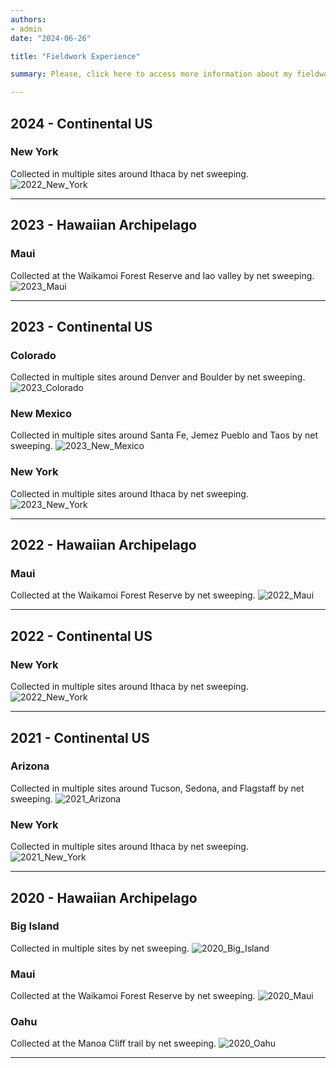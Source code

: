 ```yaml
---
authors:
- admin
date: "2024-06-26"

title: "Fieldwork Experience"

summary: Please, click here to access more information about my fieldwork experience.

---
```


## 2024 - Continental US

### New York
Collected in multiple sites around Ithaca by net sweeping.
![2022_New_York](/research/fieldwork/2024_New_York.jpg)

---

## 2023 - Hawaiian Archipelago

### Maui
Collected at the Waikamoi Forest Reserve and Iao valley by net sweeping.
![2023_Maui](/research/fieldwork/2023_Maui.jpg)

---

## 2023 - Continental US

### Colorado
Collected in multiple sites around Denver and Boulder by net sweeping.
![2023_Colorado](/research/fieldwork/2023_Colorado.jpg)

### New Mexico
Collected in multiple sites around Santa Fe, Jemez Pueblo and Taos by net sweeping.
![2023_New_Mexico](/research/fieldwork/2023_New_Mexico.jpg)

### New York
Collected in multiple sites around Ithaca by net sweeping.
![2023_New_York](/research/fieldwork/2023_New_York.jpg)

---

## 2022 - Hawaiian Archipelago

### Maui
Collected at the Waikamoi Forest Reserve by net sweeping.
![2022_Maui](/research/fieldwork/2022_Maui.jpg)

---

## 2022 - Continental US

### New York
Collected in multiple sites around Ithaca by net sweeping.
![2022_New_York](/research/fieldwork/2022_New_York.jpg)

---

## 2021 - Continental US

### Arizona
Collected in multiple sites around Tucson, Sedona, and Flagstaff by net sweeping.
![2021_Arizona](/research/fieldwork/2021_Arizona.jpg)

### New York
Collected in multiple sites around Ithaca by net sweeping.
![2021_New_York](/research/fieldwork/2021_New_York.jpg)

---

## 2020 - Hawaiian Archipelago

### Big Island
Collected in multiple sites by net sweeping.
![2020_Big_Island](/research/fieldwork/2020_Big_Island.jpg)

### Maui
Collected at the Waikamoi Forest Reserve by net sweeping.
![2020_Maui](/research/fieldwork/2020_Maui.jpg)

### Oahu
Collected at the Manoa Cliff trail by net sweeping.
![2020_Oahu](/research/fieldwork/2020_Oahu.jpg)

---

